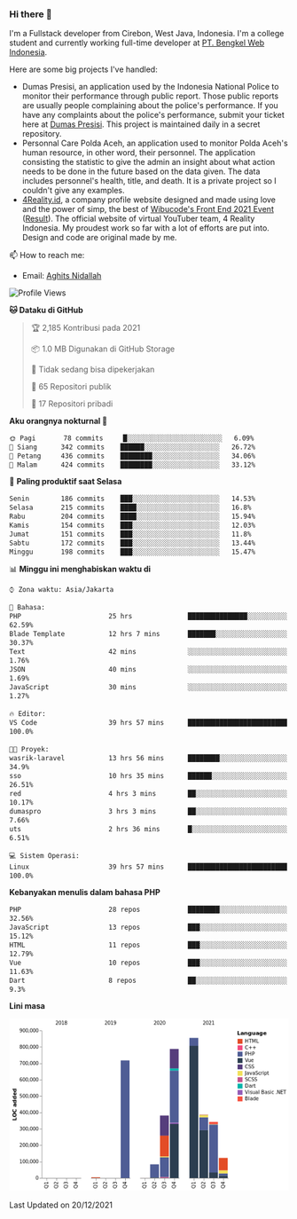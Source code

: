### Hi there 👋
I'm a Fullstack developer from Cirebon, West Java, Indonesia. I'm a college student and currently working full-time developer at [PT. Bengkel Web Indonesia](https://github.com/PT-Bengkel-Web-Indonesia).

Here are some big projects I've handled:
- Dumas Presisi, an application used by the Indonesia National Police to monitor their performance through public report. Those public reports are usually people complaining about the police's performance. If you have any complaints about the police's performance, submit your ticket here at [Dumas Presisi](https://dumaspresisi.polri.go.id/dumaspro). This project is maintained daily in a secret repository.
- Personnal Care Polda Aceh, an application used to monitor Polda Aceh's human resource, in other word, their personnel. The application consisting the statistic to give the admin an insight about what action needs to be done in the future based on the data given. The data includes personnel's health, title, and death. It is a private project so I couldn't give any examples.
- [4Reality.id](https://4reality.id), a company profile website designed and made using love and the power of simp, the best of [Wibucode's Front End 2021 Event](https://github.com/wibucode02/submision-event-frontend-2021) ([Result](https://github.com/wibucode02/top-5-pemenang-event-front-end-wibucode-2021)). The official website of virtual YouTuber team, 4 Reality Indonesia. My proudest work so far with a lot of efforts are put into. Design and code are original made by me.

📫 How to reach me:
- Email: [Aghits Nidallah](mailto:yourlovelydev@gmail.com)

<!--START_SECTION:waka-->
![Profile Views](http://img.shields.io/badge/Profil%20dilihat-1-blue)

**🐱 Dataku di GitHub** 

> 🏆 2,185 Kontribusi pada 2021
 > 
> 📦 1.0 MB Digunakan di GitHub Storage 
 > 
> 🚫 Tidak sedang bisa dipekerjakan
 > 
> 📜 65 Repositori publik 
 > 
> 🔑 17 Repositori pribadi  
 > 
**Aku orangnya nokturnal 🦉** 

```text
🌞 Pagi       78 commits     █░░░░░░░░░░░░░░░░░░░░░░░░   6.09% 
🌆 Siang      342 commits    ██████░░░░░░░░░░░░░░░░░░░   26.72% 
🌃 Petang     436 commits    ████████░░░░░░░░░░░░░░░░░   34.06% 
🌙 Malam      424 commits    ████████░░░░░░░░░░░░░░░░░   33.12%

```
📅 **Paling produktif saat Selasa** 

```text
Senin        186 commits    ███░░░░░░░░░░░░░░░░░░░░░░   14.53% 
Selasa       215 commits    ████░░░░░░░░░░░░░░░░░░░░░   16.8% 
Rabu         204 commits    ████░░░░░░░░░░░░░░░░░░░░░   15.94% 
Kamis        154 commits    ███░░░░░░░░░░░░░░░░░░░░░░   12.03% 
Jumat        151 commits    ███░░░░░░░░░░░░░░░░░░░░░░   11.8% 
Sabtu        172 commits    ███░░░░░░░░░░░░░░░░░░░░░░   13.44% 
Minggu       198 commits    ███░░░░░░░░░░░░░░░░░░░░░░   15.47%

```


📊 **Minggu ini menghabiskan waktu di** 

```text
⌚︎ Zona waktu: Asia/Jakarta

💬 Bahasa: 
PHP                      25 hrs              ███████████████░░░░░░░░░░   62.59% 
Blade Template           12 hrs 7 mins       ███████░░░░░░░░░░░░░░░░░░   30.37% 
Text                     42 mins             ░░░░░░░░░░░░░░░░░░░░░░░░░   1.76% 
JSON                     40 mins             ░░░░░░░░░░░░░░░░░░░░░░░░░   1.69% 
JavaScript               30 mins             ░░░░░░░░░░░░░░░░░░░░░░░░░   1.27%

🔥 Editor: 
VS Code                  39 hrs 57 mins      █████████████████████████   100.0%

🐱‍💻 Proyek: 
wasrik-laravel           13 hrs 56 mins      ████████░░░░░░░░░░░░░░░░░   34.9% 
sso                      10 hrs 35 mins      ██████░░░░░░░░░░░░░░░░░░░   26.51% 
red                      4 hrs 3 mins        ██░░░░░░░░░░░░░░░░░░░░░░░   10.17% 
dumaspro                 3 hrs 3 mins        ██░░░░░░░░░░░░░░░░░░░░░░░   7.66% 
uts                      2 hrs 36 mins       █░░░░░░░░░░░░░░░░░░░░░░░░   6.51%

💻 Sistem Operasi: 
Linux                    39 hrs 57 mins      █████████████████████████   100.0%

```

**Kebanyakan menulis dalam bahasa PHP** 

```text
PHP                      28 repos            ████████░░░░░░░░░░░░░░░░░   32.56% 
JavaScript               13 repos            ███░░░░░░░░░░░░░░░░░░░░░░   15.12% 
HTML                     11 repos            ███░░░░░░░░░░░░░░░░░░░░░░   12.79% 
Vue                      10 repos            ███░░░░░░░░░░░░░░░░░░░░░░   11.63% 
Dart                     8 repos             ██░░░░░░░░░░░░░░░░░░░░░░░   9.3%

```


**Lini masa**

![Chart not found](https://raw.githubusercontent.com/NikarashiHatsu/NikarashiHatsu/master/charts/bar_graph.png) 


 Last Updated on 20/12/2021
<!--END_SECTION:waka-->

